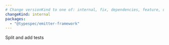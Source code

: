 ```yaml
---
# Change versionKind to one of: internal, fix, dependencies, feature, deprecation, breaking
changeKind: internal
packages:
  - "@typespec/emitter-framework"
---
```


Split and add tests
